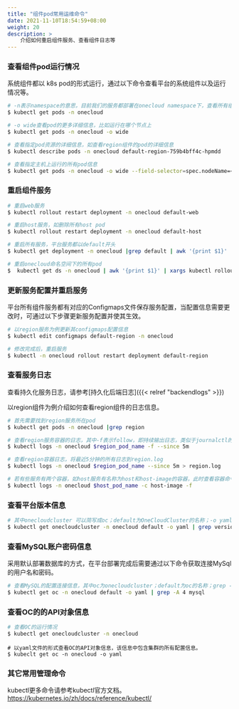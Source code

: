 ```yaml
---
title: "组件pod常用运维命令"
date: 2021-11-10T18:54:59+08:00
weight: 20
description: >
    介绍如何重启组件服务、查看组件日志等
---
```


### 查看组件pod运行情况

系统组件都以 k8s pod的形式运行，通过以下命令查看平台的系统组件以及运行情况等。
```bash
# -n表示namespace的意思，目前我们的服务都部署在onecloud namespace下，查看所有组件的pod的运行情况
$ kubectl get pods -n onecloud 
```
```bash
# -o wide查看pod的更多详细信息，比如运行在哪个节点上
$ kubectl get pods -n onecloud -o wide
```
```bash
# 查看指定pod资源的详细信息，如查看region组件的pod的详细信息
$ kubectl describe pods -n onecloud default-region-759b4bff4c-hpmdd
```
```bash
# 查看指定主机上运行的所有pod信息
$ kubectl get pods -n onecloud -o wide --field-selector=spec.nodeName=<host-name>
```
### 重启组件服务

```bash
# 重启web服务
$ kubectl rollout restart deployment -n onecloud default-web
```
```bash
# 重启host服务，如删除所有host pod
$ kubectl rollout restart deployment -n onecloud default-host

# 重启所有服务，平台服务都以default开头
$ kubectl get deployment -n onecloud |grep default | awk '{print $1}' | xargs kubectl rollout restart deployment -n onecloud

# 重启onecloud命名空间下的所有pod
$  kubectl get ds -n onecloud | awk '{print $1}' | xargs kubectl rollout ds -n onecloud

```

### 更新服务配置并重启服务

平台所有组件服务都有对应的Configmaps文件保存服务配置，当配置信息需要更改时，可通过以下步骤更新服务配置并使其生效。

```bash
# 以region服务为例更新其configmaps配置信息
$ kubectl edit configmaps default-region -n onecloud
```
```bash
# 修改完成后，重启服务
$ kubectl -n onecloud rollout restart deployment default-region

```
### 查看服务日志

查看持久化服务日志，请参考[持久化后端日志]({{< relref "backendlogs" >}})

以region组件为例介绍如何查看region组件的日志信息。
```bash
# 首先需要找到region服务所在pod
$ kubectl get pods -n onecloud |grep region
```
```bash
# 查看region服务容器的日志，其中-f表示follow，即持续输出日志，类似于journalctl的 -f；--since 5m 表示查看近5分钟的日志信息。按CTRL+C退出日志输出
$ kubectl logs -n onecloud $region_pod_name -f --since 5m
```
```bash
# 查看region容器日志，将最近5分钟的所有日志到region.log
$ kubectl logs -n onecloud $region_pod_name --since 5m > region.log
```
```bash
# 若有些服务有两个容器，如host服务有名称为host和host-image的容器，此时查看容器命令时需要加'-c' 指定查看哪个容器的日志
$ kubectl logs -n onecloud $host_pod_name -c host-image -f
```


### 查看平台版本信息
```bash
# 其中onecloudcluster 可以简写成oc；default为OneCloudCluster的名称；-o yaml即以yaml形式输出onecloudcluster类型资源的API对象。
$ kubectl get onecloudcluster -n onecloud default -o yaml | grep version
```
### 查看MySQL账户密码信息

采用默认部署数据库的方式，在平台部署完成后需要通过以下命令获取连接MySql的用户名和密码。

```bash
# 查看MySQL的配置连接信息，其中oc为onecloudcluster；default为oc的名称；grep -A 4即属于匹配后4行数据。
$ kubectl get oc -n onecloud default -o yaml | grep -A 4 mysql
```
### 查看OC的的API对象信息

```bash
# 查看OC的运行情况
$ kubectl get onecloudcluster -n onecloud
```
```
# 以yaml文件的形式查看OC的API对象信息，该信息中包含集群的所有配置信息。
$ kubeclt get oc -n onecloud -o yaml

```

### 其它常用管理命令

kubectl更多命令请参考kubectl官方文档。
https://kubernetes.io/zh/docs/reference/kubectl/